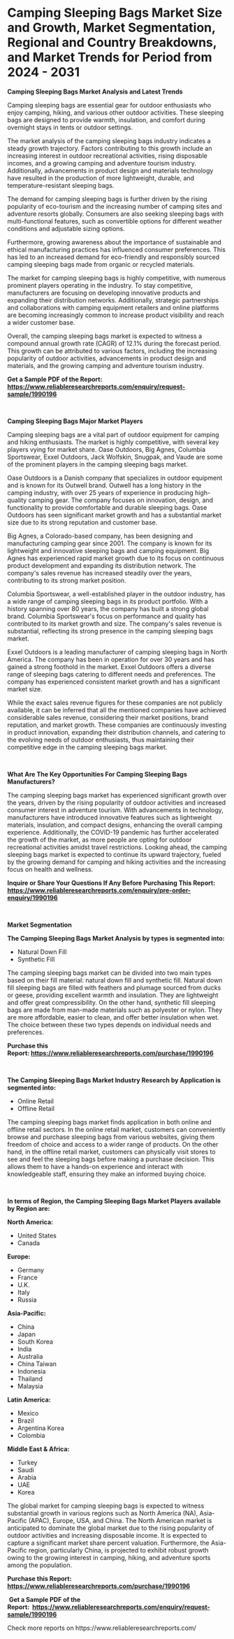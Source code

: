 <p><h1>Camping Sleeping Bags Market Size and Growth, Market Segmentation, Regional and Country Breakdowns, and Market Trends for Period from 2024 -  2031</h1></p><p><strong>Camping Sleeping Bags Market Analysis and Latest Trends</strong></p>
<p><p>Camping sleeping bags are essential gear for outdoor enthusiasts who enjoy camping, hiking, and various other outdoor activities. These sleeping bags are designed to provide warmth, insulation, and comfort during overnight stays in tents or outdoor settings.</p><p>The market analysis of the camping sleeping bags industry indicates a steady growth trajectory. Factors contributing to this growth include an increasing interest in outdoor recreational activities, rising disposable incomes, and a growing camping and adventure tourism industry. Additionally, advancements in product design and materials technology have resulted in the production of more lightweight, durable, and temperature-resistant sleeping bags.</p><p>The demand for camping sleeping bags is further driven by the rising popularity of eco-tourism and the increasing number of camping sites and adventure resorts globally. Consumers are also seeking sleeping bags with multi-functional features, such as convertible options for different weather conditions and adjustable sizing options.</p><p>Furthermore, growing awareness about the importance of sustainable and ethical manufacturing practices has influenced consumer preferences. This has led to an increased demand for eco-friendly and responsibly sourced camping sleeping bags made from organic or recycled materials.</p><p>The market for camping sleeping bags is highly competitive, with numerous prominent players operating in the industry. To stay competitive, manufacturers are focusing on developing innovative products and expanding their distribution networks. Additionally, strategic partnerships and collaborations with camping equipment retailers and online platforms are becoming increasingly common to increase product visibility and reach a wider customer base.</p><p>Overall, the camping sleeping bags market is expected to witness a compound annual growth rate (CAGR) of 12.1% during the forecast period. This growth can be attributed to various factors, including the increasing popularity of outdoor activities, advancements in product design and materials, and the growing camping and adventure tourism industry.</p></p>
<p><strong>Get a Sample PDF of the Report:&nbsp; <a href="https://www.reliableresearchreports.com/enquiry/request-sample/1990196">https://www.reliableresearchreports.com/enquiry/request-sample/1990196</a></strong></p>
<p>&nbsp;</p>
<p><strong>Camping Sleeping Bags Major Market Players</strong></p>
<p><p>Camping sleeping bags are a vital part of outdoor equipment for camping and hiking enthusiasts. The market is highly competitive, with several key players vying for market share. Oase Outdoors, Big Agnes, Columbia Sportswear, Exxel Outdoors, Jack Wolfskin, Snugpak, and Vaude are some of the prominent players in the camping sleeping bags market.</p><p>Oase Outdoors is a Danish company that specializes in outdoor equipment and is known for its Outwell brand. Outwell has a long history in the camping industry, with over 25 years of experience in producing high-quality camping gear. The company focuses on innovation, design, and functionality to provide comfortable and durable sleeping bags. Oase Outdoors has seen significant market growth and has a substantial market size due to its strong reputation and customer base.</p><p>Big Agnes, a Colorado-based company, has been designing and manufacturing camping gear since 2001. The company is known for its lightweight and innovative sleeping bags and camping equipment. Big Agnes has experienced rapid market growth due to its focus on continuous product development and expanding its distribution network. The company's sales revenue has increased steadily over the years, contributing to its strong market position.</p><p>Columbia Sportswear, a well-established player in the outdoor industry, has a wide range of camping sleeping bags in its product portfolio. With a history spanning over 80 years, the company has built a strong global brand. Columbia Sportswear's focus on performance and quality has contributed to its market growth and size. The company's sales revenue is substantial, reflecting its strong presence in the camping sleeping bags market.</p><p>Exxel Outdoors is a leading manufacturer of camping sleeping bags in North America. The company has been in operation for over 30 years and has gained a strong foothold in the market. Exxel Outdoors offers a diverse range of sleeping bags catering to different needs and preferences. The company has experienced consistent market growth and has a significant market size.</p><p>While the exact sales revenue figures for these companies are not publicly available, it can be inferred that all the mentioned companies have achieved considerable sales revenue, considering their market positions, brand reputation, and market growth. These companies are continuously investing in product innovation, expanding their distribution channels, and catering to the evolving needs of outdoor enthusiasts, thus maintaining their competitive edge in the camping sleeping bags market.</p></p>
<p>&nbsp;</p>
<p><strong>What Are The Key Opportunities For Camping Sleeping Bags Manufacturers?</strong></p>
<p><p>The camping sleeping bags market has experienced significant growth over the years, driven by the rising popularity of outdoor activities and increased consumer interest in adventure tourism. With advancements in technology, manufacturers have introduced innovative features such as lightweight materials, insulation, and compact designs, enhancing the overall camping experience. Additionally, the COVID-19 pandemic has further accelerated the growth of the market, as more people are opting for outdoor recreational activities amidst travel restrictions. Looking ahead, the camping sleeping bags market is expected to continue its upward trajectory, fueled by the growing demand for camping and hiking activities and the increasing focus on health and wellness.</p></p>
<p><strong>Inquire or Share Your Questions If Any Before Purchasing This Report: <a href="https://www.reliableresearchreports.com/enquiry/pre-order-enquiry/1990196">https://www.reliableresearchreports.com/enquiry/pre-order-enquiry/1990196</a></strong></p>
<p>&nbsp;</p>
<p><strong>Market Segmentation</strong></p>
<p><strong>The Camping Sleeping Bags Market Analysis by types is segmented into:</strong></p>
<p><ul><li>Natural Down Fill</li><li>Synthetic Fill</li></ul></p>
<p><p>The camping sleeping bags market can be divided into two main types based on their fill material: natural down fill and synthetic fill. Natural down fill sleeping bags are filled with feathers and plumage sourced from ducks or geese, providing excellent warmth and insulation. They are lightweight and offer great compressibility. On the other hand, synthetic fill sleeping bags are made from man-made materials such as polyester or nylon. They are more affordable, easier to clean, and offer better insulation when wet. The choice between these two types depends on individual needs and preferences.</p></p>
<p><strong>Purchase this Report:&nbsp;<a href="https://www.reliableresearchreports.com/purchase/1990196">https://www.reliableresearchreports.com/purchase/1990196</a></strong></p>
<p>&nbsp;</p>
<p><strong>The Camping Sleeping Bags Market Industry Research by Application is segmented into:</strong></p>
<p><ul><li>Online Retail</li><li>Offline Retail</li></ul></p>
<p><p>The camping sleeping bags market finds application in both online and offline retail sectors. In the online retail market, customers can conveniently browse and purchase sleeping bags from various websites, giving them freedom of choice and access to a wider range of products. On the other hand, in the offline retail market, customers can physically visit stores to see and feel the sleeping bags before making a purchase decision. This allows them to have a hands-on experience and interact with knowledgeable staff, ensuring they make an informed buying choice.</p></p>
<p>&nbsp;</p>
<p><strong>In terms of Region, the Camping Sleeping Bags Market Players available by Region are:</strong></p>
<p>
    <p> <strong> North America: </strong>
        <ul>
            <li>United States</li>
            <li>Canada</li>
        </ul>
        </p> 
    <p> <strong> Europe: </strong>
        <ul>
            <li>Germany</li>
            <li>France</li>
            <li>U.K.</li>
            <li>Italy</li>
            <li>Russia</li>
        </ul>
        </p> 
    <p> <strong> Asia-Pacific: </strong>
        <ul>
            <li>China</li>
            <li>Japan</li>
            <li>South Korea</li>
            <li>India</li>
            <li>Australia</li>
            <li>China Taiwan</li>
            <li>Indonesia</li>
            <li>Thailand</li>
            <li>Malaysia</li>
        </ul>
        </p> 
    <p> <strong> Latin America: </strong>
        <ul>
            <li>Mexico</li>
            <li>Brazil</li>
            <li>Argentina Korea</li>
            <li>Colombia</li>
        </ul>
        </p> 
    <p> <strong> Middle East & Africa: </strong>
        <ul>
            <li>Turkey</li>
            <li>Saudi</li>
            <li>Arabia</li>
            <li>UAE</li>
            <li>Korea</li>
        </ul>
    </p>
    </p>
<p><p>The global market for camping sleeping bags is expected to witness substantial growth in various regions such as North America (NA), Asia-Pacific (APAC), Europe, USA, and China. The North American market is anticipated to dominate the global market due to the rising popularity of outdoor activities and increasing disposable income. It is expected to capture a significant market share percent valuation. Furthermore, the Asia-Pacific region, particularly China, is projected to exhibit robust growth owing to the growing interest in camping, hiking, and adventure sports among the population.</p></p>
<p><strong>Purchase this Report: <a href="https://www.reliableresearchreports.com/purchase/1990196">https://www.reliableresearchreports.com/purchase/1990196</a></strong></p>
<p>&nbsp;<strong>Get a Sample PDF of the Report:&nbsp;&nbsp;<a href="https://www.reliableresearchreports.com/enquiry/request-sample/1990196">https://www.reliableresearchreports.com/enquiry/request-sample/1990196</a></strong></p>
<p><strong></strong></p>
<p>Check more reports on https://www.reliableresearchreports.com/</p>